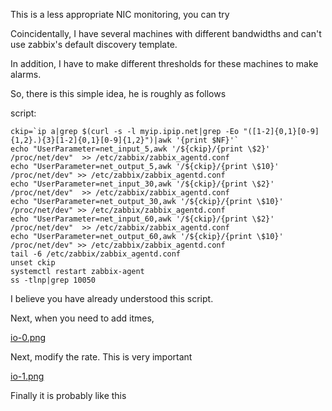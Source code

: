This is a less appropriate NIC monitoring, you can try

Coincidentally, I have several machines with different bandwidths and can't use zabbix's default discovery template.

In addition, I have to make different thresholds for these machines to make alarms.

So, there is this simple idea, he is roughly as follows

script:
```
ckip=`ip a|grep $(curl -s -l myip.ipip.net|grep -Eo "([1-2]{0,1}[0-9]{1,2}.){3}[1-2]{0,1}[0-9]{1,2}")|awk '{print $NF}'`
echo "UserParameter=net_input_5,awk '/${ckip}/{print \$2}' /proc/net/dev"  >> /etc/zabbix/zabbix_agentd.conf
echo "UserParameter=net_output_5,awk '/${ckip}/{print \$10}' /proc/net/dev" >> /etc/zabbix/zabbix_agentd.conf
echo "UserParameter=net_input_30,awk '/${ckip}/{print \$2}' /proc/net/dev"  >> /etc/zabbix/zabbix_agentd.conf
echo "UserParameter=net_output_30,awk '/${ckip}/{print \$10}' /proc/net/dev" >> /etc/zabbix/zabbix_agentd.conf
echo "UserParameter=net_input_60,awk '/${ckip}/{print \$2}' /proc/net/dev"  >> /etc/zabbix/zabbix_agentd.conf
echo "UserParameter=net_output_60,awk '/${ckip}/{print \$10}' /proc/net/dev" >> /etc/zabbix/zabbix_agentd.conf
tail -6 /etc/zabbix/zabbix_agentd.conf
unset ckip
systemctl restart zabbix-agent
ss -tlnp|grep 10050
```
I believe you have already understood this script.

Next, when you need to add itmes,

[io-0.png](https://raw.githubusercontent.com/LinuxEA-Mark/zabbix3.0.2-complete-works/master/C7_eth0/io-0.png)

Next, modify the rate. This is very important

[io-1.png](https://raw.githubusercontent.com/LinuxEA-Mark/zabbix3.0.2-complete-works/master/C7_eth0/io-1.png)

Finally it is probably like this

[](https://raw.githubusercontent.com/LinuxEA-Mark/zabbix3.0.2-complete-works/master/C7_eth0/io-3.png)
